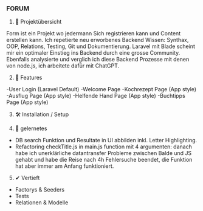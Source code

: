 ### FORUM ###

1. 📘 Projektübersicht

Form ist ein Projekt wo jedermann Sich registrieren kann und Content erstellen kann.
Ich repetierte neu erworbenes Backend Wissen: Synthax, OOP, Relations, Testing, Git und Dokumentierung.
Laravel mit Blade scheint mir ein optimaler Einstieg ins Backend durch eine grosse Community. Ebenfalls analysierte und verglich ich diese Backend Prozesse mit denen von node.js, ich arbeitete dafür mit ChatGPT.


2. 🚀 Features

-User Login (Laravel Default)
-Welcome Page
-Kochrezept Page (App style)
-Ausflug Page (App style)
-Helfende Hand Page (App style)
-Buchtipps Page (App style)


3. 🛠️ Installation / Setup



5. 📓 gelernetes 

- DB search Funktion und Resultate in UI abbilden inkl. Letter Highlighting.
- Refactoring checkTitle.js in main.js function mit 4 argumenten: danach habe ich unerklärliche datantransfer Probleme zwischen Balde und JS gehabt und habe die Reise nach 4h Fehlersuche beendet, die Funktion hat aber immer am Anfang funktioniert.


5. ✔ Vertieft 

- Factorys & Seeders
- Tests
- Relationen & Modelle

